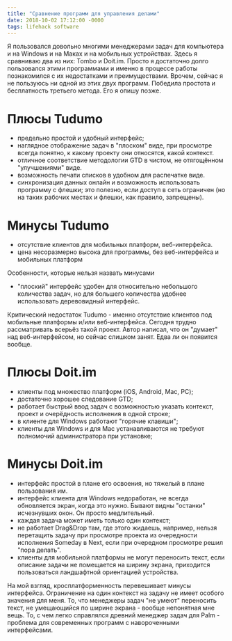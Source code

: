 ```yaml
---
title: "Сравнение программ для управления делами"
date: 2018-10-02 17:12:00 -0000
tags: lifehack software
---
```


Я пользовался довольно многими менеджерами задач для компьютера и на Windows и на Маках и на мобильных устройствах. Здесь я сравниваю два из них: Tombo и Doit.im. Просто я достаточно долго пользовался этими программами и именно в процессе работы познакомился с их недостатками и преимуществами. Врочем, сейчас я не пользуюсь ни одной из этих двух программ. Победила простота и бесплатность третьего метода. Его я опишу позже.

# Плюсы Tudumo

- предельно простой и удобный интерфейс;
- наглядное отображение задач в "плоском" виде, при просмотре всегда понятно, к какому проекту они относятся, какой контекст.
- отличное соответствие методологии GTD в чистом, не отягощённом "улучшениями" виде.
- возможность печати списков в удобном для распечатке виде.
- синхронизация данных онлайн и возможность использовать программу с флешки; это полезно, если доступ в сеть ограничен (но на таких рабочих местах и флешки, как правило, запрещены).

# Минусы Tudumo

- отсутствие клиентов для мобильных платформ, веб-интерфейса.
- цена несоразмерно высока для программы, без веб-интерфейса и мобильных платформ

Особенности, которые нельзя назвать минусами

- "плоский" интерфейс удобен для относительно небольшого количества задач, но для большего количества удобнее использовать деревовидный интерфейс.

Критический недостаток Tudumo - именно отсутствие клиентов под мобильные платформы и/или веб-интерфейса. Сегодня трудно рассматривать всерьёз такой проект. Автор написал, что он "думает" над веб-интерфейсом, но сейчас слишком занят. Едва ли он появится вообще.

# Плюсы Doit.im

- клиенты под множество платформ (iOS, Android, Mac, PC);
- достаточно хорошее следование GTD;
- работает быстрый ввод задач с возможностью указать контекст, проект и очерёдность исполнения в одной строке;
- в клиенте для Windows работают "горячие клавиши";
- клиенты для Windows и для Mac устанавливаются не требуют полномочий администратора при установке;

# Минусы Doit.im

- интерфейс простой в плане его освоения, но тяжелый в плане пользования им.
- интерфейс клиента для Windows недоработан, не всегда обновляется экран, когда это нужно. Бывают видны "останки" исчезнувших окон. Он просто медлительный.
- каждая задача может иметь только один контекст;
- не работает Drag&Drop там, где этого жидаешь, например, нельзя перетащить задачу при просмотре проекта из очередности исполнения Someday в Next, если при очередном просмотре решил "пора делать".
- клиенты для мобильной платформы не могут переносить текст, если описание задачи не помещается на ширину экрана, приходится пользоваться ландшафтной ориентацией устройства.

На мой взгляд, кросплатформенность перевешивает минусы интерфейса. Ограничение на один контекст на задачу не имеет особого значения для меня. То, что менеджеры задач "не умеют" переносить текст, не умещающийся по ширине экрана - вообще непонятная мне вещь. То, с чем легко справлялся древний менеджер задач для Palm - проблема для современных программ с навороченными интерфейсами.